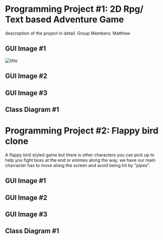 # Programming Project #1: 2D Rpg/ Text based Adventure Game
descroption of the project in detail. 
Group Members: Matthew 

## GUI Image #1
![title](Url)
## GUI Image #2

## GUI Image #3

## Class Diagram #1


# Programming Project #2: Flappy bird clone 
A flappy bird styled game but there is other characters you can pick up to help you fight boss at the end or enimies along the way, 
we have our main charracter has to move along the screen and avoid being hit by "pipes". 

## GUI Image #1

## GUI Image #2

## GUI Image #3

## Class Diagram #1
